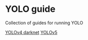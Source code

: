 # YOLO guide
Collection of guides for running YOLO

[YOLOv4 darknet](yolov4-darknet.md)
[YOLOv5](yolov5.md)
